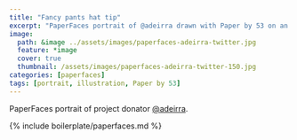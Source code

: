 ```yaml
---
title: "Fancy pants hat tip"
excerpt: "PaperFaces portrait of @adeirra drawn with Paper by 53 on an iPad."
image: 
  path: &image ../assets/images/paperfaces-adeirra-twitter.jpg 
  feature: *image
  cover: true
  thumbnail: /assets/images/paperfaces-adeirra-twitter-150.jpg
categories: [paperfaces]
tags: [portrait, illustration, Paper by 53]
---
```


PaperFaces portrait of project donator [@adeirra](https://twitter.com/adeirra).

{% include boilerplate/paperfaces.md %}
